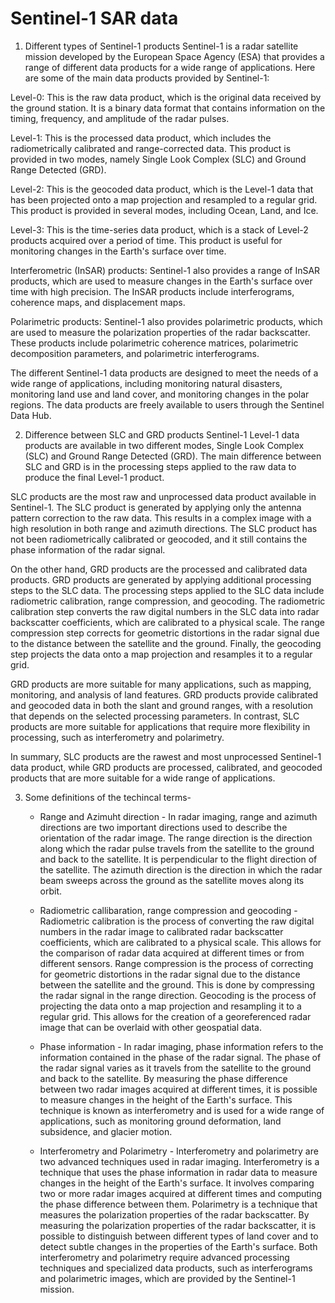 # Sentinel-1 SAR data

1. Different types of Sentinel-1 products
Sentinel-1 is a radar satellite mission developed by the European Space Agency (ESA) that provides a range of different data products for a wide range of applications. Here are some of the main data products provided by Sentinel-1:

Level-0: This is the raw data product, which is the original data received by the ground station. It is a binary data format that contains information on the timing, frequency, and amplitude of the radar pulses.

Level-1: This is the processed data product, which includes the radiometrically calibrated and range-corrected data. This product is provided in two modes, namely Single Look Complex (SLC) and Ground Range Detected (GRD).

Level-2: This is the geocoded data product, which is the Level-1 data that has been projected onto a map projection and resampled to a regular grid. This product is provided in several modes, including Ocean, Land, and Ice.

Level-3: This is the time-series data product, which is a stack of Level-2 products acquired over a period of time. This product is useful for monitoring changes in the Earth's surface over time.

Interferometric (InSAR) products: Sentinel-1 also provides a range of InSAR products, which are used to measure changes in the Earth's surface over time with high precision. The InSAR products include interferograms, coherence maps, and displacement maps.

Polarimetric products: Sentinel-1 also provides polarimetric products, which are used to measure the polarization properties of the radar backscatter. These products include polarimetric coherence matrices, polarimetric decomposition parameters, and polarimetric interferograms.

The different Sentinel-1 data products are designed to meet the needs of a wide range of applications, including monitoring natural disasters, monitoring land use and land cover, and monitoring changes in the polar regions. The data products are freely available to users through the Sentinel Data Hub.

2. Difference between SLC and GRD products
Sentinel-1 Level-1 data products are available in two different modes, Single Look Complex (SLC) and Ground Range Detected (GRD). The main difference between SLC and GRD is in the processing steps applied to the raw data to produce the final Level-1 product.

SLC products are the most raw and unprocessed data product available in Sentinel-1. The SLC product is generated by applying only the antenna pattern correction to the raw data. This results in a complex image with a high resolution in both range and azimuth directions. The SLC product has not been radiometrically calibrated or geocoded, and it still contains the phase information of the radar signal.

On the other hand, GRD products are the processed and calibrated data products. GRD products are generated by applying additional processing steps to the SLC data. The processing steps applied to the SLC data include radiometric calibration, range compression, and geocoding. The radiometric calibration step converts the raw digital numbers in the SLC data into radar backscatter coefficients, which are calibrated to a physical scale. The range compression step corrects for geometric distortions in the radar signal due to the distance between the satellite and the ground. Finally, the geocoding step projects the data onto a map projection and resamples it to a regular grid.

GRD products are more suitable for many applications, such as mapping, monitoring, and analysis of land features. GRD products provide calibrated and geocoded data in both the slant and ground ranges, with a resolution that depends on the selected processing parameters. In contrast, SLC products are more suitable for applications that require more flexibility in processing, such as interferometry and polarimetry.

In summary, SLC products are the rawest and most unprocessed Sentinel-1 data product, while GRD products are processed, calibrated, and geocoded products that are more suitable for a wide range of applications.

3. Some definitions of the techincal terms-

    * Range and Azimuht direction - In radar imaging, range and azimuth directions are two important directions used to describe the orientation of the radar image. The range direction is the direction along which the radar pulse travels from the satellite to the ground and back to the satellite. It is perpendicular to the flight direction of the satellite. The azimuth direction is the direction in which the radar beam sweeps across the ground as the satellite moves along its orbit.
  
    * Radiometric callibaration, range compression and geocoding - Radiometric calibration is the process of converting the raw digital numbers in the radar image to calibrated radar backscatter coefficients, which are calibrated to a physical scale. This allows for the comparison of radar data acquired at different times or from different sensors. Range compression is the process of correcting for geometric distortions in the radar signal due to the distance between the satellite and the ground. This is done by compressing the radar signal in the range direction. Geocoding is the process of projecting the data onto a map projection and resampling it to a regular grid. This allows for the creation of a georeferenced radar image that can be overlaid with other geospatial data.
    
    * Phase information - In radar imaging, phase information refers to the information contained in the phase of the radar signal. The phase of the radar signal varies as it travels from the satellite to the ground and back to the satellite. By measuring the phase difference between two radar images acquired at different times, it is possible to measure changes in the height of the Earth's surface. This technique is known as interferometry and is used for a wide range of applications, such as monitoring ground deformation, land subsidence, and glacier motion.
    
    * Interferometry and Polarimetry - Interferometry and polarimetry are two advanced techniques used in radar imaging. Interferometry is a technique that uses the phase information in radar data to measure changes in the height of the Earth's surface. It involves comparing two or more radar images acquired at different times and computing the phase difference between them. Polarimetry is a technique that measures the polarization properties of the radar backscatter. By measuring the polarization properties of the radar backscatter, it is possible to distinguish between different types of land cover and to detect subtle changes in the properties of the Earth's surface. Both interferometry and polarimetry require advanced processing techniques and specialized data products, such as interferograms and polarimetric images, which are provided by the Sentinel-1 mission.  
